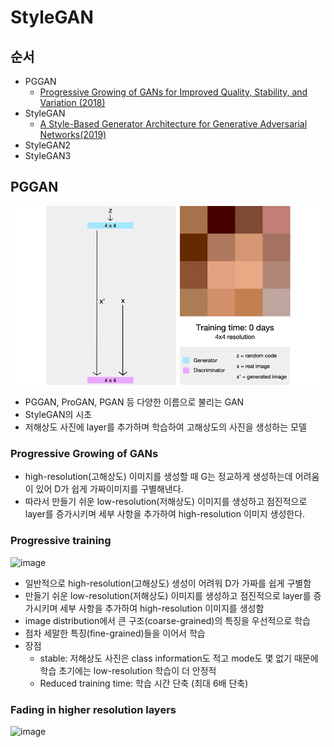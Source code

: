 # StyleGAN
## 순서
- PGGAN
  -  [Progressive Growing of GANs for Improved Quality, Stability, and Variation (2018)](https://arxiv.org/abs/1710.10196)
- StyleGAN
  - [A Style-Based Generator Architecture for Generative Adversarial Networks(2019)](https://arxiv.org/abs/1812.04948)
- StyleGAN2
- StyleGAN3

## PGGAN
![image](https://raw.githubusercontent.com/happy-jihye/happy-jihye.github.io/master/_posts/images/gan/pggan1.gif)
- PGGAN, ProGAN, PGAN 등 다양한 이름으로 불리는 GAN
- StyleGAN의 시초
- 저해상도 사진에 layer를 추가하며 학습하여 고해상도의 사진을 생성하는 모델
### Progressive Growing of GANs

- high-resolution(고해상도) 이미지를 생성할 때 G는 정교하게 생성하는데 어려움이 있어 D가 쉽게 가짜이미지를 구별해낸다.
- 따라서 만들기 쉬운 low-resolution(저해상도) 이미지를 생성하고 점진적으로 layer를 증가시키며 세부 사항을 추가하여 high-resolution 이미지 생성한다.

### Progressive training
![image](https://github.com/mjkim0819/NI2L_STUDY/assets/108729047/0c58c1d7-0cc6-4356-bdcb-e3d7fe8eb008)
- 일반적으로 high-resolution(고해상도) 생성이 어려워 D가 가짜를 쉽게 구별함
- 만들기 쉬운 low-resolution(저해상도) 이미지를 생성하고 점진적으로 layer를 증가시키며 세부 사항을 추가하여 high-resolution 이미지를 생성함
- image distribution에서 큰 구조(coarse-grained)의 특징을 우선적으로 학습
- 점차 세말한 특징(fine-grained)들을 이어서 학습
- 장점
  - stable: 저해상도 사진은 class information도 적고 mode도 몇 없기 때문에 학습 초기에는 low-resolution 학습이 더 안정적
  - Reduced training time: 학습 시간 단축 (최대 6배 단축)

### Fading in higher resolution layers
![image](https://github.com/mjkim0819/NI2L_STUDY/assets/108729047/0ad2b656-5f62-4fa6-b6db-596ce65cb8f7)

